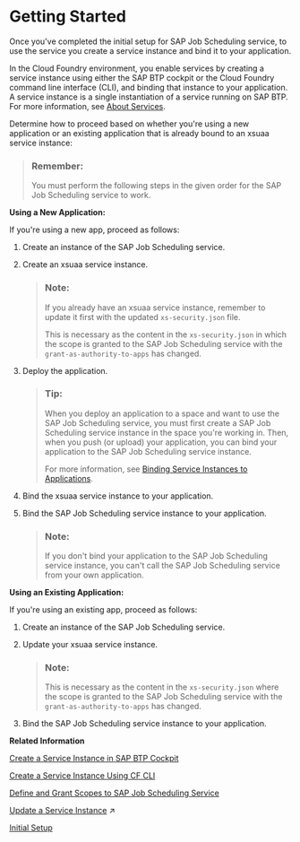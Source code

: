 <!-- loio02e4e8bbcd7c4d5ea154f5d9aa2f46ac -->

# Getting Started

Once you've completed the initial setup for SAP Job Scheduling service, to use the service you create a service instance and bind it to your application.

In the Cloud Foundry environment, you enable services by creating a service instance using either the SAP BTP cockpit or the Cloud Foundry command line interface \(CLI\), and binding that instance to your application. A service instance is a single instantiation of a service running on SAP BTP. For more information, see [About Services](https://help.sap.com/viewer/65de2977205c403bbc107264b8eccf4b/Cloud/en-US/d1d0fc8e78474494a59caad02259ec7e.html).

Determine how to proceed based on whether you're using a new application or an existing application that is already bound to an xsuaa service instance:

> ### Remember:  
> You must perform the following steps in the given order for the SAP Job Scheduling service to work.

**Using a New Application:**

If you're using a new app, proceed as follows:

1.  Create an instance of the SAP Job Scheduling service.

2.  Create an xsuaa service instance.

    > ### Note:  
    > If you already have an xsuaa service instance, remember to update it first with the updated `xs-security.json` file.
    > 
    > This is necessary as the content in the `xs-security.json` in which the scope is granted to the SAP Job Scheduling service with the `grant-as-authority-to-apps` has changed.

3.  Deploy the application.

    > ### Tip:  
    > When you deploy an application to a space and want to use the SAP Job Scheduling service, you must first create a SAP Job Scheduling service instance in the space you're working in. Then, when you push \(or upload\) your application, you can bind your application to the SAP Job Scheduling service instance.
    > 
    > For more information, see [Binding Service Instances to Applications](https://help.sap.com/viewer/65de2977205c403bbc107264b8eccf4b/Cloud/en-US/e98280a71f17413088f8a10838a1e4cc.html).

4.  Bind the xsuaa service instance to your application.

5.  Bind the SAP Job Scheduling service instance to your application.

    > ### Note:  
    > If you don't bind your application to the SAP Job Scheduling service instance, you can't call the SAP Job Scheduling service from your own application.


**Using an Existing Application:**

If you're using an existing app, proceed as follows:

1.  Create an instance of the SAP Job Scheduling service.

2.  Update your xsuaa service instance.

    > ### Note:  
    > This is necessary as the content in the `xs-security.json` where the scope is granted to the SAP Job Scheduling service with the `grant-as-authority-to-apps` has changed.

3.  Bind the SAP Job Scheduling service instance to your application.




**Related Information**  


[Create a Service Instance in SAP BTP Cockpit](create-a-service-instance-in-sap-btp-cockpit-e267ab6.md "To use the SAP Job Scheduling service with action endpoints in your application or with Cloud Foundry tasks, you create an instance of the SAP Job Scheduling service using the SAP BTP cockpit and bind the service instance to your application.")

[Create a Service Instance Using CF CLI](create-a-service-instance-using-cf-cli-cb56f9e.md "To use the SAP Job Scheduling service with action endpoints in your application or with Cloud Foundry tasks, you create an instance of the SAP Job Scheduling service with the service plan standard using the Cloud Foundry Command Line Interface (CF CLI) and bind the service instance to your application.")

[Define and Grant Scopes to SAP Job Scheduling Service](../50---Security/define-and-grant-scopes-to-sap-job-scheduling-service-08933d3.md "Create and grant a scope to SAP Job Scheduling service.")

[Update a Service Instance](https://help.sap.com/viewer/ae8e8427ecdf407790d96dad93b5f723/Cloud/en-US/7f926eb79a7746fd996363118cd2c2aa.html "You can update a service instance from the xsuaa service using the service broker.") :arrow_upper_right:

[Initial Setup](../initial-setup-0adb655.md "You can get started with the SAP Job Scheduling service using the standard procedures for the Cloud Foundry environment.")

